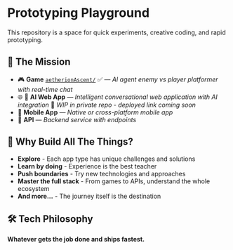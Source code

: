 # Prototyping Playground

This repository is a space for quick experiments, creative coding, and rapid prototyping. 

## 🎯 The Mission

- 🎮 **Game** [`aetherionAscent/`](./aetherionAscent) ✅ — *AI agent enemy vs player platformer with real-time chat*
- 🌐 🤖 **AI Web App** — *Intelligent conversational web application with AI integration* 🚧 *WIP in private repo - deployed link coming soon*
- 📱 **Mobile App** — *Native or cross-platform mobile app*
- 🔗 **API** — *Backend service with endpoints*

## 🚀 Why Build All The Things?

- **Explore** - Each app type has unique challenges and solutions
- **Learn by doing** - Experience is the best teacher
- **Push boundaries** - Try new technologies and approaches
- **Master the full stack** - From games to APIs, understand the whole ecosystem
- **And more...** - The journey itself is the destination

## 🛠️ Tech Philosophy

**Whatever gets the job done and ships fastest.** 